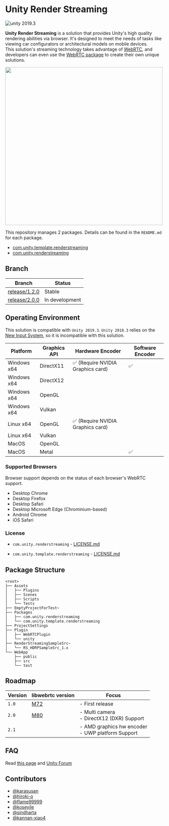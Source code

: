 # Unity Render Streaming

<img src="https://img.shields.io/badge/unity-2019.3-green.svg?style=flat-square" alt="unity 2019.3">

**Unity Render Streaming** is a solution that provides Unity's high quality rendering abilities via browser. It's designed to meet the needs of tasks like viewing car configurators or architectural models on mobile devices.  
This solution's streaming technology takes advantage of [WebRTC](https://webrtc.org/), and developers can even use the [WebRTC package](https://github.com/Unity-Technologies/com.unity.webrtc) to create their own unique solutions. 

<img src="Packages/com.unity.renderstreaming/Documentation~/images/browser_hdrpscene.png" width=500 align=center>

This repository manages 2 packages. Details can be found in the `README.md` for each package.

- [com.unity.template.renderstreaming](Packages/com.unity.template.renderstreaming/README.md)
- [com.unity.renderstreaming](Packages/com.unity.renderstreaming/README.md)

## Branch

| Branch                                                                                         | Status         |
| ---------------------------------------------------------------------------------------------- | -------------- |
| [release/1.2.0](https://github.com/Unity-Technologies/UnityRenderStreaming/tree/release/1.2.0) | Stable         |
| [release/2.0.0](https://github.com/Unity-Technologies/UnityRenderStreaming/tree/release/1.2.0) | In development |

## Operating Environment

This solution is compatible with `Unity 2019.3`.
`Unity 2018.3` relies on the [New Input System](https://github.com/Unity-Technologies/InputSystem), so it is incompatible with this solution.

| Platform    | Graphics API | Hardware Encoder                                  | Software Encoder   |
| ----------- | ------------ | ------------------------------------------------- | ------------------ |
| Windows x64 | DirectX11    | :white_check_mark: (Require NVIDIA Graphics card) | :white_check_mark: | 
| Windows x64 | DirectX12    |                                                   |                    | 
| Windows x64 | OpenGL       |                                                   |                    |
| Windows x64 | Vulkan       |                                                   |                    | 
| Linux x64   | OpenGL       | :white_check_mark: (Require NVIDIA Graphics card) |                    |
| Linux x64   | Vulkan       |                                                   |                    |
| MacOS       | OpenGL       |                                                   |                    |
| MacOS       | Metal        |                                                   | :white_check_mark: |

### Supported Browsers

Browser support depends on the status of each browser's WebRTC support.

- Desktop Chrome
- Desktop Firefox
- Desktop Safari
- Desktop Microsoft Edge (Chrominium-based)
- Android Chrome
- iOS Safari

### License

- `com.unity.renderstreaming` -  [LICENSE.md](Packages/com.unity.renderstreaming/LICENSE.md)

- `com.unity.template.renderstreaming` -  [LICENSE.md](Packages/com.unity.template.renderstreaming/LICENSE.md)

## Package Structure

```
<root>
├── Assets
│   ├── Plugins
│   ├── Scenes
│   ├── Scripts
│   └── Tests
├── EmptyProjectForTest~
├── Packages
│   ├── com.unity.renderstreaming
│   └── com.unity.template.renderstreaming
├── ProjectSettings
├── Plugin
│   ├── WebRTCPlugin
│   └── unity
├── RenderStreamingSampleSrc~
│   └── RS_HDRPSampleSrc_1.x
└── WebApp
    ├── public
    ├── src
    └── test
```

## Roadmap

| Version | libwebrtc version                                                            | Focus                                                |
| ------- | ---------------------------------------------------------------------------- | ---------------------------------------------------  |
| `1.0`   |[M72](https://groups.google.com/d/msg/discuss-webrtc/3h4y0fimHwg/j6G4dTVvCAAJ)| - First release                                      |
| `2.0`   |[M80](https://groups.google.com/d/msg/discuss-webrtc/Ozvbd0p7Q1Y/M4WN2cRKCwAJ)| - Multi camera <br>- DirectX12 (DXR) Support         |
| `2.1`   |                                                                              | - AMD graphics hw encoder <br>- UWP platform Support |

## FAQ

Read [this page](Packages/com.unity.template.renderstreaming/Documentation~/en/faq.md) and [Unity Forum](https://forum.unity.com/forums/unity-render-streaming.413/)

## Contributors

- [@karasusan](https://github.com/karasusan)
- [@hiroki-o](https://github.com/hiroki-o)
- [@flame99999](https://github.com/flame99999)
- [@koseyile](https://github.com/koseyile)
- [@sindharta](https://github.com/sindharta)
- [@kannan-xiao4](https://github.com/kannan-xiao4)

